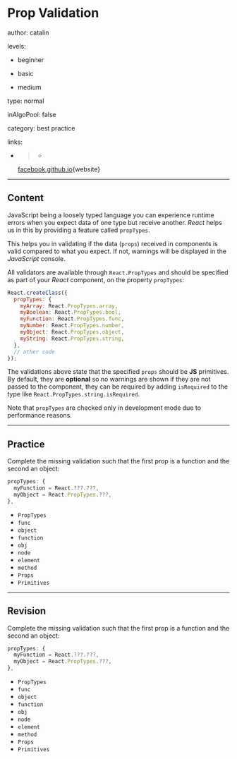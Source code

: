 # Prop Validation
author: catalin

levels:

  - beginner

  - basic

  - medium

type: normal

inAlgoPool: false

category: best practice

links:

  - >-
    [facebook.github.io](https://facebook.github.io/react/docs/reusable-components.html#prop-validation){website}

---
## Content

JavaScript being a loosely typed language you can experience runtime errors when you expect data of one type but receive another. *React* helps us in this by providing a feature called `propTypes`.

This helps you in validating if the data (`props`) received in components is valid compared to what you expect. If not, warnings will be displayed in the *JavaScript* console.

All validators are available through `React.PropTypes` and should be specified as part of your *React* component, on the property `propTypes`:
```jsx
React.createClass({
  propTypes: {
    myArray: React.PropTypes.array,
    myBoolean: React.PropTypes.bool,
    myFunction: React.PropTypes.func,
    myNumber: React.PropTypes.number,
    myObject: React.PropTypes.object,
    myString: React.PropTypes.string,
  },
  // other code
});

```

The validations above state that the specified `props` should be **JS** primitives. By default, they are **optional** so no warnings are shown if they are not passed to the component, they can be required by adding `isRequired` to the type like `React.PropTypes.string.isRequired`.

Note that `propTypes` are checked only in development mode due to performance reasons.

---
## Practice

Complete the missing validation such that the first prop is a function and the second an object:

```jsx
propTypes: {
  myFunction = React.???.???,
  myObject = React.PropTypes.???,
},
```

* `PropTypes`
* `func`
* `object`
* `function`
* `obj`
* `node`
* `element`
* `method`
* `Props`
* `Primitives`

---
## Revision

Complete the missing validation such that the first prop is a function and the second an object:

```jsx
propTypes: {
  myFunction = React.???.???,
  myObject = React.PropTypes.???,
},
```

* `PropTypes`
* `func`
* `object`
* `function`
* `obj`
* `node`
* `element`
* `method`
* `Props`
* `Primitives`
